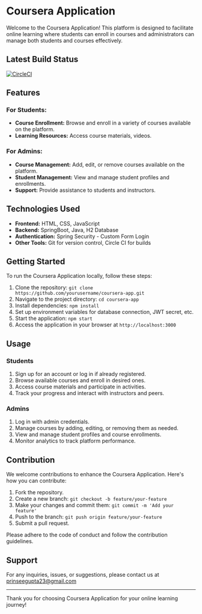 # Coursera Application

Welcome to the Coursera Application! This platform is designed to facilitate online learning where students can enroll in courses and administrators can manage both students and courses effectively.

## Latest Build Status
[![CircleCI](https://dl.circleci.com/status-badge/img/gh/i-am-vaibhav/coursera/tree/main.svg?style=svg)](https://dl.circleci.com/status-badge/redirect/gh/i-am-vaibhav/coursera/tree/main)

## Features

### For Students:
- **Course Enrollment:** Browse and enroll in a variety of courses available on the platform.
- **Learning Resources:** Access course materials, videos.

### For Admins:
- **Course Management:** Add, edit, or remove courses available on the platform.
- **Student Management:** View and manage student profiles and enrollments.
- **Support:** Provide assistance to students and instructors.

## Technologies Used

- **Frontend:** HTML, CSS, JavaScript
- **Backend:** SpringBoot, Java, H2 Database
- **Authentication:** Spring Security - Custom Form Login
- **Other Tools:** Git for version control, Circle CI for builds

## Getting Started

To run the Coursera Application locally, follow these steps:

1. Clone the repository: `git clone https://github.com/yourusername/coursera-app.git`
2. Navigate to the project directory: `cd coursera-app`
3. Install dependencies: `npm install`
4. Set up environment variables for database connection, JWT secret, etc.
5. Start the application: `npm start`
6. Access the application in your browser at `http://localhost:3000`

## Usage

### Students
1. Sign up for an account or log in if already registered.
2. Browse available courses and enroll in desired ones.
3. Access course materials and participate in activities.
4. Track your progress and interact with instructors and peers.

### Admins
1. Log in with admin credentials.
2. Manage courses by adding, editing, or removing them as needed.
3. View and manage student profiles and course enrollments.
4. Monitor analytics to track platform performance.

## Contribution

We welcome contributions to enhance the Coursera Application. Here's how you can contribute:

1. Fork the repository.
2. Create a new branch: `git checkout -b feature/your-feature`
3. Make your changes and commit them: `git commit -m 'Add your feature'`
4. Push to the branch: `git push origin feature/your-feature`
5. Submit a pull request.

Please adhere to the code of conduct and follow the contribution guidelines.

## Support

For any inquiries, issues, or suggestions, please contact us at prinseegupta23@gmail.com

---

Thank you for choosing Coursera Application for your online learning journey!
